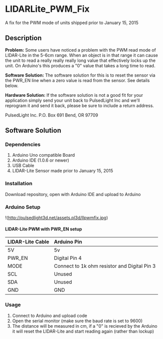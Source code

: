 # LIDARLite_PWM_Fix 
A fix for the PWM mode of units shipped prior to January 15, 2015

## Description

**Problem:** Some users have noticed a problem with the PWM read mode of LIDAR-Lite in the 5-6cm range. When an object is in that range it can cause the unit to read a really really really long value that effectively locks up the unit. On Arduino's this produces a "0" value that takes a long time to read. 

**Software Solution:** The software solution for this is to reset the sensor via the PWR_EN line when a zero value is read from the sensor. See details below. 

**Hardware Solution:** If the software solution is not a good fit for your application simply send your unit back to PulsedLight Inc and we'll reprogram it and send it back, please be sure to include a return address. 

PulsedLight Inc. 
P.O. Box 691
Bend, OR 97709

## Software Solution

### Dependencies
1. Arduino Uno compatible Board
2. Arduino IDE (1.0.6 or newer)
3. USB Cable
4. LIDAR-Lite Sensor made prior to January 15, 2015

### Installation
Download repository, open with Arduino IDE and upload to Arduino

### Arduino Setup

!(http://pulsedlight3d.net/assets.pl3d/llpwmfix.jpg)

#### LIDAR-Lite PWM with PWR_EN setup

LIDAR-Lite Cable|Arduino Pin
:---|:---
5V|5v
PWR_EN|Digital Pin 4
MODE|Connect to 1k ohm resistor and Digital Pin 3
SCL|Unused
SDA|Unused
GND|GND

### Usage
1. Connect to Arduino and upload code
2. Open the serial monitor (make sure the baud rate is set to 9600)
3. The distance will be measured in cm, if a "0" is recieved by the Arduino it will reset the LIDAR-Lite and start reading again (rather than lockup)


